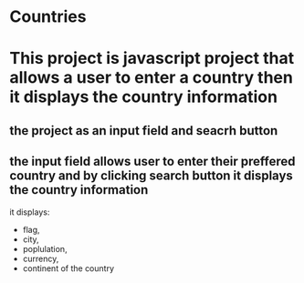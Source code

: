 # Countries
# This project is javascript project that allows a user to enter a country then it displays the country information

## the project as an input field and seacrh button

## the input field allows user to enter their preffered country and by clicking search button it displays the country information
it displays: 
  * flag,
  * city,
  * poplulation,
  * currency,
  * continent of the country

